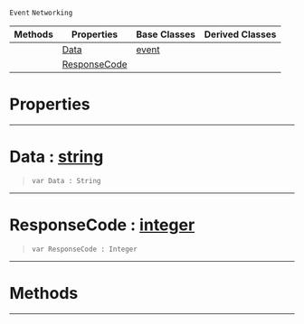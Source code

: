  `Event` `Networking`



|Methods|Properties|Base Classes|Derived Classes|
|---|---|---|---|
| |[Data](webresponseevent.md#data-zilch-engine-documen)|[event](event.md)| |
| |[ResponseCode](webresponseevent.md#responsecode-zilch-engine)| | |


 #  Properties


---  
 #  Data : [string](../nada_base_types/string.md)

> 
> ```TS:Nada
> var Data : String


---  
 #  ResponseCode : [integer](../nada_base_types/integer.md)

> 
> ```TS:Nada
> var ResponseCode : Integer


---  
 #  Methods


---  
 

 
